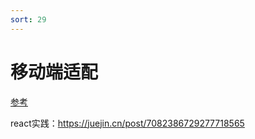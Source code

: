 ```yaml
---
sort: 29
---
```

# 移动端适配

[参考](https://juejin.cn/post/6953091677838344199#heading-1)

react实践：https://juejin.cn/post/7082386729277718565

